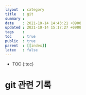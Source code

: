 ```yaml
---
layout  : category
title   : git
summary : 
date    : 2021-10-14 14:43:21 +0900
updated : 2021-10-14 15:17:27 +0900
tags    : 
toc     : true
public  : true
parent  : [[index]]
latex   : false
---
```

* TOC
{:toc}

# git 관련 기록
